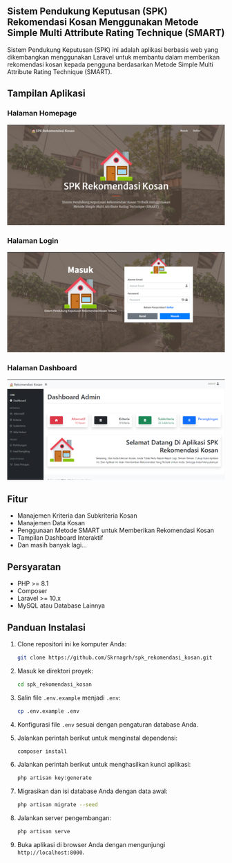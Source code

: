 ## Sistem Pendukung Keputusan (SPK) Rekomendasi Kosan Menggunakan Metode Simple Multi Attribute Rating Technique (SMART)

Sistem Pendukung Keputusan (SPK) ini adalah aplikasi berbasis web yang dikembangkan menggunakan Laravel untuk membantu dalam memberikan rekomendasi kosan kepada pengguna berdasarkan Metode Simple Multi Attribute Rating Technique (SMART).

## Tampilan Aplikasi

### Halaman Homepage

![Halaman Homepage](https://github.com/Skrnagrh/spk_rekomendasi_kosan/raw/main/public/1.tampilan/1.PNG)

### Halaman Login

![Halaman Login](https://github.com/Skrnagrh/spk_rekomendasi_kosan/raw/main/public/1.tampilan/2.PNG)

### Halaman Dashboard

![Halaman Dashboard](https://github.com/Skrnagrh/spk_rekomendasi_kosan/raw/main/public/1.tampilan/3.PNG)

## Fitur

- Manajemen Kriteria dan Subkriteria Kosan
- Manajemen Data Kosan
- Penggunaan Metode SMART untuk Memberikan Rekomendasi Kosan
- Tampilan Dashboard Interaktif
- Dan masih banyak lagi...

## Persyaratan

- PHP >= 8.1
- Composer
- Laravel >= 10.x
- MySQL atau Database Lainnya

## Panduan Instalasi

1. Clone repositori ini ke komputer Anda:

   ```bash
   git clone https://github.com/Skrnagrh/spk_rekomendasi_kosan.git
   ```

2. Masuk ke direktori proyek:

   ```bash
   cd spk_rekomendasi_kosan
   ```

3. Salin file `.env.example` menjadi `.env`:

   ```bash
   cp .env.example .env
   ```

4. Konfigurasi file `.env` sesuai dengan pengaturan database Anda.

5. Jalankan perintah berikut untuk menginstal dependensi:

   ```bash
   composer install
   ```

6. Jalankan perintah berikut untuk menghasilkan kunci aplikasi:

   ```bash
   php artisan key:generate
   ```

7. Migrasikan dan isi database Anda dengan data awal:

   ```bash
   php artisan migrate --seed
   ```

8. Jalankan server pengembangan:

   ```bash
   php artisan serve
   ```

9. Buka aplikasi di browser Anda dengan mengunjungi `http://localhost:8000`.
